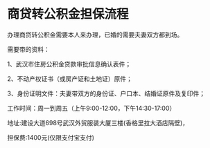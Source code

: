 ---
---
# 商贷转公积金担保流程

办理商贷转公积金需要本人来办理，已婚的需要夫妻双方都到场。

需要带的资料：

1、武汉市住房公积金贷款审批信息确认表件；

2、不动产权证书（或房产证和土地证）原件；

3、身份证明文件：夫妻带双方的身份证、户口本、结婚证原件及复印件；

工作时间：周一到周五（上午9:00-12:00，下午14:30-17:00）

地址:建设大道698号武汉外贸服装大厦三楼(香格里拉大酒店隔壁)，

担保费:1400元(仅限支付宝支付)